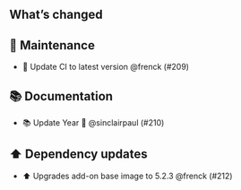 ## What’s changed

## 🧰 Maintenance

- 🚀 Update CI to latest version @frenck (#209)

## 📚 Documentation

- 📚 Update Year 🎉 @sinclairpaul (#210)

## ⬆️ Dependency updates

- ⬆️ Upgrades add-on base image to 5.2.3 @frenck (#212)
